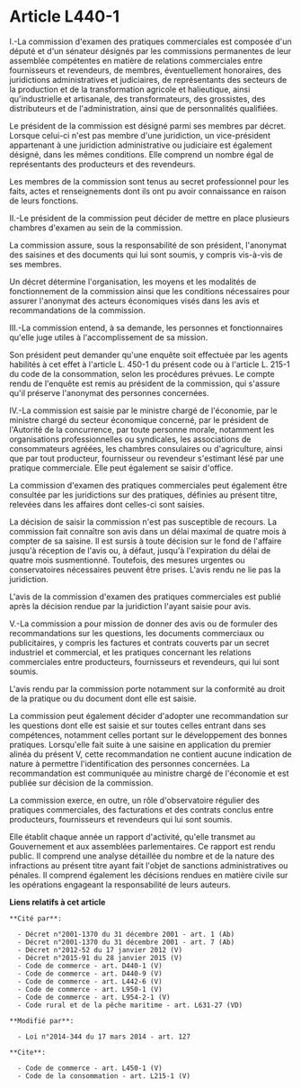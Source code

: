 # Article L440-1

I.-La commission d'examen des pratiques commerciales est composée d'un député et d'un sénateur désignés par les commissions
permanentes de leur assemblée compétentes en matière de relations commerciales entre fournisseurs et revendeurs, de membres,
éventuellement honoraires, des juridictions administratives et judiciaires, de représentants des secteurs de la production et
de la transformation agricole et halieutique, ainsi qu'industrielle et artisanale, des transformateurs, des grossistes, des
distributeurs et de l'administration, ainsi que de personnalités qualifiées. 

Le président de la commission est désigné parmi ses membres par décret. Lorsque celui-ci n'est pas membre d'une juridiction,
un vice-président appartenant à une juridiction administrative ou judiciaire est également désigné, dans les mêmes
conditions. Elle comprend un nombre égal de représentants des producteurs et des revendeurs. 

Les membres de la commission sont tenus au secret professionnel pour les faits, actes et renseignements dont ils ont pu avoir
connaissance en raison de leurs fonctions. 

II.-Le président de la commission peut décider de mettre en place plusieurs chambres d'examen au sein de la commission. 

La commission assure, sous la responsabilité de son président, l'anonymat des saisines et des documents qui lui sont soumis,
y compris vis-à-vis de ses membres. 

Un décret détermine l'organisation, les moyens et les modalités de fonctionnement de la commission ainsi que les conditions
nécessaires pour assurer l'anonymat des acteurs économiques visés dans les avis et recommandations de la commission. 

III.-La commission entend, à sa demande, les personnes et fonctionnaires qu'elle juge utiles à l'accomplissement de sa
mission. 

Son président peut demander qu'une enquête soit effectuée par les agents habilités à cet effet à l'article L. 450-1 du
présent code ou à l'article L. 215-1 du code de la consommation, selon les procédures prévues. Le compte rendu de l'enquête
est remis au président de la commission, qui s'assure qu'il préserve l'anonymat des personnes concernées. 

IV.-La commission est saisie par le ministre chargé de l'économie, par le ministre chargé du secteur économique concerné, par
le président de l'Autorité de la concurrence, par toute personne morale, notamment les organisations professionnelles ou
syndicales, les associations de consommateurs agréées, les chambres consulaires ou d'agriculture, ainsi que par tout
producteur, fournisseur ou revendeur s'estimant lésé par une pratique commerciale. Elle peut également se saisir d'office. 

La commission d'examen des pratiques commerciales peut également être consultée par les juridictions sur des pratiques,
définies au présent titre, relevées dans les affaires dont celles-ci sont saisies. 

La décision de saisir la commission n'est pas susceptible de recours. La commission fait connaître son avis dans un délai
maximal de quatre mois à compter de sa saisine. Il est sursis à toute décision sur le fond de l'affaire jusqu'à réception de
l'avis ou, à défaut, jusqu'à l'expiration du délai de quatre mois susmentionné. Toutefois, des mesures urgentes ou
conservatoires nécessaires peuvent être prises. L'avis rendu ne lie pas la juridiction. 

L'avis de la commission d'examen des pratiques commerciales est publié après la décision rendue par la juridiction l'ayant
saisie pour avis. 

V.-La commission a pour mission de donner des avis ou de formuler des recommandations sur les questions, les documents
commerciaux ou publicitaires, y compris les factures et contrats couverts par un secret industriel et commercial, et les
pratiques concernant les relations commerciales entre producteurs, fournisseurs et revendeurs, qui lui sont soumis. 

L'avis rendu par la commission porte notamment sur la conformité au droit de la pratique ou du document dont elle est
saisie. 

La commission peut également décider d'adopter une recommandation sur les questions dont elle est saisie et sur toutes celles
entrant dans ses compétences, notamment celles portant sur le développement des bonnes pratiques. Lorsqu'elle fait suite à
une saisine en application du premier alinéa du présent V, cette recommandation ne contient aucune indication de nature à
permettre l'identification des personnes concernées. La recommandation est communiquée au ministre chargé de l'économie et
est publiée sur décision de la commission. 

La commission exerce, en outre, un rôle d'observatoire régulier des pratiques commerciales, des facturations et des contrats
conclus entre producteurs, fournisseurs et revendeurs qui lui sont soumis. 

Elle établit chaque année un rapport d'activité, qu'elle transmet au Gouvernement et aux assemblées parlementaires. Ce
rapport est rendu public. Il comprend une analyse détaillée du nombre et de la nature des infractions au présent titre ayant
fait l'objet de sanctions administratives ou pénales. Il comprend également les décisions rendues en matière civile sur les
opérations engageant la responsabilité de leurs auteurs.

**Liens relatifs à cet article**

	**Cité par**:

	  - Décret n°2001-1370 du 31 décembre 2001 - art. 1 (Ab)
	  - Décret n°2001-1370 du 31 décembre 2001 - art. 7 (Ab)
	  - Décret n°2012-52 du 17 janvier 2012 (V)
	  - Décret n°2015-91 du 28 janvier 2015 (V)
	  - Code de commerce - art. D440-1 (V)
	  - Code de commerce - art. D440-9 (V)
	  - Code de commerce - art. L442-6 (V)
	  - Code de commerce - art. L950-1 (V)
	  - Code de commerce - art. L954-2-1 (V)
	  - Code rural et de la pêche maritime - art. L631-27 (VD)

	**Modifié par**:

	  - Loi n°2014-344 du 17 mars 2014 - art. 127

	**Cite**:

	  - Code de commerce - art. L450-1 (V)
	  - Code de la consommation - art. L215-1 (V)
